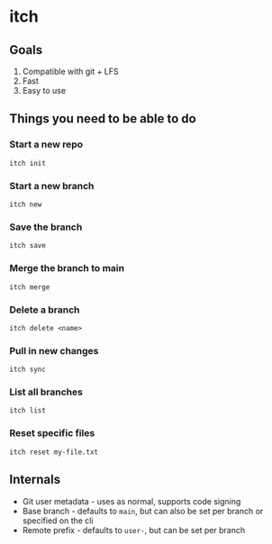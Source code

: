 # itch

## Goals

1. Compatible with git + LFS
2. Fast
3. Easy to use


## Things you need to be able to do

### Start a new repo

```
itch init
```

### Start a new branch

```
itch new
```

### Save the branch

```
itch save
```

### Merge the branch to main

```
itch merge
```

### Delete a branch

```
itch delete <name>
```

### Pull in new changes

```
itch sync
```

### List all branches

```
itch list
```

### Reset specific files

```
itch reset my-file.txt
```

## Internals

- Git user metadata - uses as normal, supports code signing
- Base branch - defaults to `main`, but can also be set per branch or specified on the cli
- Remote prefix - defaults to `user-`, but can be set per branch
